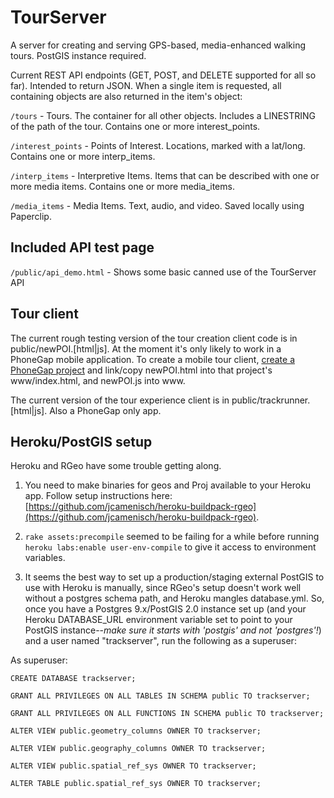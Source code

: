 # TourServer

A server for creating and serving GPS-based, media-enhanced walking tours. PostGIS instance required.

Current REST API endpoints (GET, POST, and DELETE supported for all so far). Intended to return JSON. When a single item is requested, all containing objects are also returned in the item's object:

`/tours` - Tours. The container for all other objects. Includes a LINESTRING of the path of the tour. Contains one or more interest_points.

`/interest_points` - Points of Interest. Locations, marked with a lat/long. Contains one or more interp_items.

`/interp_items` - Interpretive Items. Items that can be described with one or more media items. Contains one or more media_items.

`/media_items` - Media Items. Text, audio, and video. Saved locally using Paperclip.

## Included API test page

`/public/api_demo.html` - Shows some basic canned use of the TourServer API

## Tour client

The current rough testing version of the tour creation client code is in public/newPOI.[html|js]. At the moment it's only likely to work in a PhoneGap mobile application. To create a mobile tour client, [create a PhoneGap project](http://docs.phonegap.com/en/2.6.0/guide_getting-started_index.md.html#Getting%20Started%20Guides) and link/copy newPOI.html into that project's www/index.html, and newPOI.js into www.

The current version of the tour experience client is in public/trackrunner.[html|js]. Also a PhoneGap only app.

## Heroku/PostGIS setup

Heroku and RGeo have some trouble getting along. 

1) You need to make binaries for geos and Proj available to your Heroku app.
Follow setup instructions here:
[https://github.com/jcamenisch/heroku-buildpack-rgeo](https://github.com/jcamenisch/heroku-buildpack-rgeo).

2) `rake assets:precompile` seemed to be failing for a while before running `heroku labs:enable user-env-compile` to give it access to environment variables.

3) It seems the best way to set up a production/staging external PostGIS to use with Heroku is manually, since RGeo's setup doesn't work well without a postgres schema path, and Heroku mangles database.yml. So, once you have a Postgres 9.x/PostGIS 2.0 instance set up (and your Heroku DATABASE_URL environment variable set to point to your PostGIS instance--*make sure it starts with 'postgis' and not 'postgres'!*) and a user named "trackserver", run the following as a superuser:

As superuser:

`CREATE DATABASE trackserver;`

`GRANT ALL PRIVILEGES ON ALL TABLES IN SCHEMA public TO trackserver;`

`GRANT ALL PRIVILEGES ON ALL FUNCTIONS IN SCHEMA public TO trackserver;`

`ALTER VIEW public.geometry_columns OWNER TO trackserver;`

`ALTER VIEW public.geography_columns OWNER TO trackserver;`

`ALTER VIEW public.spatial_ref_sys OWNER TO trackserver;`

`ALTER TABLE public.spatial_ref_sys OWNER TO trackserver;`

